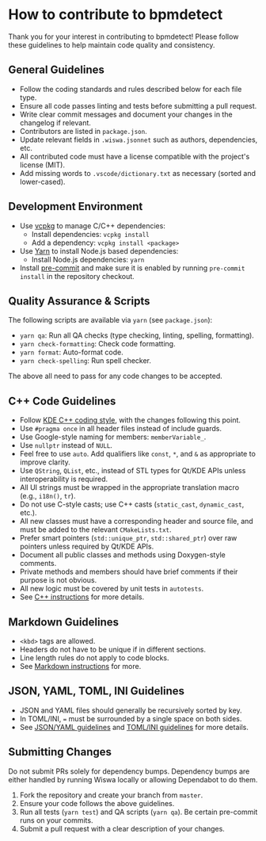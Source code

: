 # How to contribute to bpmdetect

Thank you for your interest in contributing to bpmdetect! Please follow these guidelines to help
maintain code quality and consistency.

## General Guidelines

- Follow the coding standards and rules described below for each file type.
- Ensure all code passes linting and tests before submitting a pull request.
- Write clear commit messages and document your changes in the changelog if relevant.
- Contributors are listed in `package.json`.
- Update relevant fields in `.wiswa.jsonnet` such as authors, dependencies, etc.
- All contributed code must have a license compatible with the project's license (MIT).
- Add missing words to `.vscode/dictionary.txt` as necessary (sorted and lower-cased).

## Development Environment

- Use [vcpkg](https://vcpkg.io/) to manage C/C++ dependencies:
  - Install dependencies: `vcpkg install`
  - Add a dependency: `vcpkg install <package>`
- Use [Yarn](https://yarnpkg.com/) to install Node.js based dependencies:
  - Install Node.js dependencies: `yarn`
- Install [pre-commit](https://pre-commit.com/) and make sure it is enabled by running
  `pre-commit install` in the repository checkout.

## Quality Assurance & Scripts

The following scripts are available via `yarn` (see `package.json`):

- `yarn qa`: Run all QA checks (type checking, linting, spelling, formatting).
- `yarn check-formatting`: Check code formatting.
- `yarn format`: Auto-format code.
- `yarn check-spelling`: Run spell checker.

The above all need to pass for any code changes to be accepted.

## C++ Code Guidelines

- Follow [KDE C++ coding style](https://community.kde.org/Policies/Frameworks_Coding_Style), with
  the changes following this point.
- Use `#pragma once` in all header files instead of include guards.
- Use Google-style naming for members: `memberVariable_`.
- Use `nullptr` instead of `NULL`.
- Feel free to use `auto`. Add qualifiers like `const`, `*`, and `&` as appropriate to improve
  clarity.
- Use `QString`, `QList`, etc., instead of STL types for Qt/KDE APIs unless interoperability is
  required.
- All UI strings must be wrapped in the appropriate translation macro (e.g., `i18n()`, `tr`).
- Do not use C-style casts; use C++ casts (`static_cast`, `dynamic_cast`, etc.).
- All new classes must have a corresponding header and source file, and must be added to the
  relevant `CMakeLists.txt`.
- Prefer smart pointers (`std::unique_ptr`, `std::shared_ptr`) over raw pointers unless required by
  Qt/KDE APIs.
- Document all public classes and methods using Doxygen-style comments.
- Private methods and members should have brief comments if their purpose is not obvious.
- All new logic must be covered by unit tests in `autotests`.
- See [C++ instructions] for more details.

## Markdown Guidelines

- `<kbd>` tags are allowed.
- Headers do not have to be unique if in different sections.
- Line length rules do not apply to code blocks.
- See [Markdown instructions] for more.

## JSON, YAML, TOML, INI Guidelines

- JSON and YAML files should generally be recursively sorted by key.
- In TOML/INI, `=` must be surrounded by a single space on both sides.
- See [JSON/YAML guidelines] and [TOML/INI guidelines] for more details.

## Submitting Changes

Do not submit PRs solely for dependency bumps. Dependency bumps are either handled by running Wiswa
locally or allowing Dependabot to do them.

1. Fork the repository and create your branch from `master`.
2. Ensure your code follows the above guidelines.
3. Run all tests (`yarn test`) and QA scripts (`yarn qa`). Be certain pre-commit runs on your
   commits.
4. Submit a pull request with a clear description of your changes.

[C++ instructions]: .github/instructions/cpp.instructions.md
[Markdown instructions]: .github/instructions/markdown.instructions.md
[JSON/YAML guidelines]: .github/instructions/json-yaml.instructions.md
[TOML/INI guidelines]: .github/instructions/toml-ini.instructions.md
